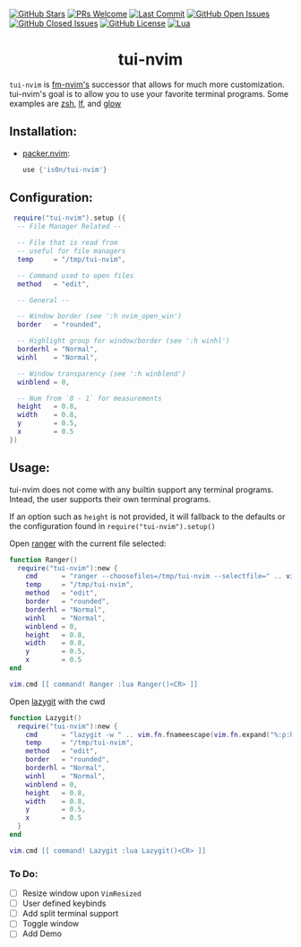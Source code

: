 [![GitHub Stars](https://img.shields.io/github/stars/is0n/tui-nvim.svg?style=social&label=Star&maxAge=2592000)](https://github.com/is0n/tui-nvim/stargazers/)
[![PRs Welcome](https://img.shields.io/badge/PRs-welcome-brightgreen.svg)](http://makeapullrequest.com)
[![Last Commit](https://img.shields.io/github/last-commit/is0n/tui-nvim)](https://github.com/is0n/tui-nvim/pulse)
[![GitHub Open Issues](https://img.shields.io/github/issues/is0n/tui-nvim.svg)](https://github.com/is0n/tui-nvim/issues/)
[![GitHub Closed Issues](https://img.shields.io/github/issues-closed/is0n/tui-nvim.svg)](https://github.com/is0n/tui-nvim/issues?q=is%3Aissue+is%3Aclosed)
[![GitHub License](https://img.shields.io/github/license/is0n/tui-nvim?logo=GNU)](https://github.com/is0n/tui-nvim/blob/master/LICENSE)
[![Lua](https://img.shields.io/badge/Lua-2C2D72?logo=lua&logoColor=white)](https://github.com/is0n/fm-nvim/search?l=lua)

<h1 align='center'>tui-nvim</h1>

`tui-nvim` is [fm-nvim's](https://github.com/is0n/fm-nvim) successor that allows for much more customization.
tui-nvim's goal is to allow you to use your favorite terminal programs. Some examples are [zsh](https://www.zsh.org/), [lf](https://github.com/gokcehan/lf/), and [glow](https://github.com/charmbracelet/glow)

## Installation:

- [packer.nvim](https://github.com/wbthomason/packer.nvim):
  ```lua
  use {'is0n/tui-nvim'}
  ```

## Configuration:
```lua
 require("tui-nvim").setup ({
  -- File Manager Related --

  -- File that is read from
  -- useful for file managers
  temp     = "/tmp/tui-nvim",

  -- Command used to open files
  method   = "edit",

  -- General --

  -- Window border (see ':h nvim_open_win')
  border   = "rounded",

  -- Highlight group for window/border (see ':h winhl')
  borderhl = "Normal",
  winhl    = "Normal",

  -- Window transparency (see ':h winblend')
  winblend = 0,

  -- Num from `0 - 1` for measurements
  height   = 0.8,
  width    = 0.8,
  y        = 0.5,
  x        = 0.5
})
```

## Usage:
tui-nvim does not come with any builtin support any terminal programs.
Intead, the user supports their own terminal programs.

If an option such as `height` is not provided, it will fallback to the defaults or the configuration found in `require("tui-nvim").setup()`

Open [ranger](https://github.com/ranger/ranger) with the current file selected:
```lua
function Ranger()
  require("tui-nvim"):new {
    cmd      = "ranger --choosefiles=/tmp/tui-nvim --selectfile=" .. vim.fn.fnameescape(vim.fn.expand("%:p"))
    temp     = "/tmp/tui-nvim",
    method   = "edit",
    border   = "rounded",
    borderhl = "Normal",
    winhl    = "Normal",
    winblend = 0,
    height   = 0.8,
    width    = 0.8,
    y        = 0.5,
    x        = 0.5
end

vim.cmd [[ command! Ranger :lua Ranger()<CR> ]]
```

Open [lazygit](https://github.com/jesseduffield/lazygit) with the cwd
```lua
function Lazygit()
  require("tui-nvim"):new {
    cmd      = "lazygit -w " .. vim.fn.fnameescape(vim.fn.expand("%:p:h"))
    temp     = "/tmp/tui-nvim",
    method   = "edit",
    border   = "rounded",
    borderhl = "Normal",
    winhl    = "Normal",
    winblend = 0,
    height   = 0.8,
    width    = 0.8,
    y        = 0.5,
    x        = 0.5
  }
end

vim.cmd [[ command! Lazygit :lua Lazygit()<CR> ]]
```

### To Do:
- [ ] Resize window upon `VimResized`
- [ ] User defined keybinds
- [ ] Add split terminal support
- [ ] Toggle window
- [ ] Add Demo
